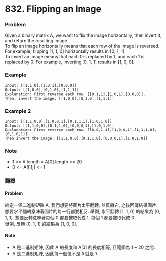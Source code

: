 # 832. Flipping an Image

### Problem 
Given a binary matrix A, we want to flip the image horizontally, then invert it, and return the resulting image.  
To flip an image horizontally means that each row of the image is reversed.  For example, flipping [1, 1, 0] horizontally results in [0, 1, 1].  
To invert an image means that each 0 is replaced by 1, and each 1 is replaced by 0. For example, inverting [0, 1, 1] results in [1, 0, 0].  

### Example
```
Input: [[1,1,0],[1,0,1],[0,0,0]]
Output: [[1,0,0],[0,1,0],[1,1,1]]
Explanation: First reverse each row: [[0,1,1],[1,0,1],[0,0,0]].
Then, invert the image: [[1,0,0],[0,1,0],[1,1,1]]
```
### Example 2
```
Input: [[1,1,0,0],[1,0,0,1],[0,1,1,1],[1,0,1,0]]
Output: [[1,1,0,0],[0,1,1,0],[0,0,0,1],[1,0,1,0]]
Explanation: First reverse each row: [[0,0,1,1],[1,0,0,1],[1,1,1,0],[0,1,0,1]].
Then invert the image: [[1,1,0,0],[0,1,1,0],[0,0,0,1],[1,0,1,0]]
```
### Note
 - 1 <= A.length = A[0].length <= 20
 - 0 <= A[i][j] <= 1  

  
### 翻譯
#### Problem
給定一個二進制矩陣 A, 我們想要將圖片水平翻轉, 並反轉它, 之後回傳結果圖片.  
想要水平翻轉意味著圖片的每一行都要相反. 
舉例, 水平翻轉 [1, 1, 0] 的結果為 [0, 1, 1].
想要反轉意味著每個 0 都要被取代成 1, 每個 1 都要被取代成 0.  
舉例, 反轉 [0, 1, 1] 的結果為 [1, 0, 0].


#### Note 
 - A 是二進制矩陣, 因此 A 的長度和 A[0] 的長度相等, 且範圍為 1 ~ 20 之間.
 - A 是二進制矩陣, 因此每一個值不是 0 就是 1.